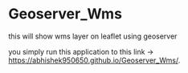# Geoserver_Wms
this will show wms layer on leaflet using geoserver

you simply run this application to this link -> https://abhishek950650.github.io/Geoserver_Wms/.
